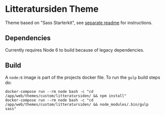 # Litteratursiden Theme
Theme based on "Sass Starterkit", see [separate readme](SASS_STARTERKIT.md) for instructions.

## Dependencies
Currently requires Node 6 to build because of legacy dependencies.

## Build
 A `node:6` image is part of the projects docker file. To run the `gulp` build
 steps do:

 ```
 docker-compose run --rm node bash -c "cd /app/web/themes/custom/litteratursiden/ && npm install"
 docker-compose run --rm node bash -c "cd /app/web/themes/custom/litteratursiden/ && node_modules/.bin/gulp sass"
 ```
